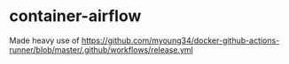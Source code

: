 # container-airflow

Made heavy use of https://github.com/myoung34/docker-github-actions-runner/blob/master/.github/workflows/release.yml